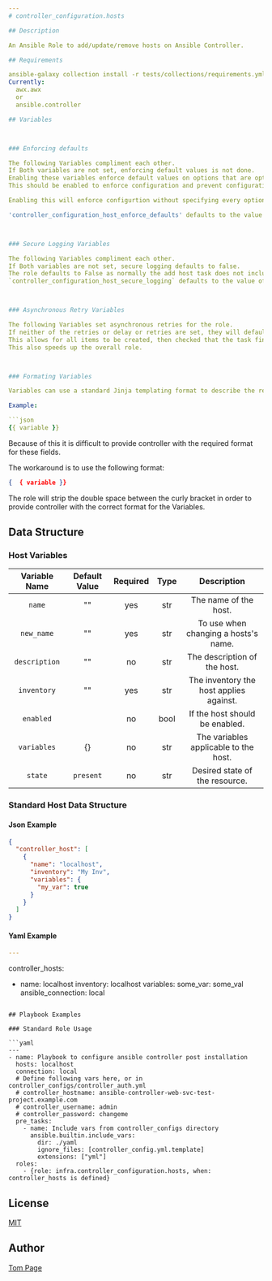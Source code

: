```yaml
---
# controller_configuration.hosts

## Description

An Ansible Role to add/update/remove hosts on Ansible Controller.

## Requirements

ansible-galaxy collection install -r tests/collections/requirements.yml to be installed
Currently:
  awx.awx
  or
  ansible.controller

## Variables



### Enforcing defaults

The following Variables compliment each other.
If Both variables are not set, enforcing default values is not done.
Enabling these variables enforce default values on options that are optional in the controller API.
This should be enabled to enforce configuration and prevent configuration drift. It is recomended to be enabled, however it is not enforced by default.

Enabling this will enforce configurtion without specifying every option in the configuration files.

'controller_configuration_host_enforce_defaults' defaults to the value of 'controller_configuration_enforce_defaults' if it is not explicitly called. This allows for enforced defaults to be toggled for the entire suite of controller configuration roles with a single variable, or for the user to selectively use it.



### Secure Logging Variables

The following Variables compliment each other.
If Both variables are not set, secure logging defaults to false.
The role defaults to False as normally the add host task does not include sensitive information.
`controller_configuration_host_secure_logging` defaults to the value of `controller_configuration_secure_logging` if it is not explicitly called. This allows for secure logging to be toggled for the entire suite of configuration roles with a single variable, or for the user to selectively use it.



### Asynchronous Retry Variables

The following Variables set asynchronous retries for the role.
If neither of the retries or delay or retries are set, they will default to their respective defaults.
This allows for all items to be created, then checked that the task finishes successfully.
This also speeds up the overall role.



### Formating Variables

Variables can use a standard Jinja templating format to describe the resource.

Example:

```json
{{ variable }}
```

Because of this it is difficult to provide controller with the required format for these fields.

The workaround is to use the following format:

```json
{  { variable }}
```

The role will strip the double space between the curly bracket in order to provide controller with the correct format for the Variables.

## Data Structure

### Host Variables

|Variable Name|Default Value|Required|Type|Description|
|:---:|:---:|:---:|:---:|:---:|
|`name`|""|yes|str|The name of the host.|
|`new_name`|""|yes|str|To use when changing a hosts's name.|
|`description`|""|no|str|The description of the host.|
|`inventory`|""|yes|str|The inventory the host applies against.|
|`enabled`||no|bool|If the host should be enabled.|
|`variables`|{}|no|str|The variables applicable to the host.|
|`state`|`present`|no|str|Desired state of the resource.|

### Standard Host Data Structure

#### Json Example

```json
{
  "controller_host": [
    {
      "name": "localhost",
      "inventory": "My Inv",
      "variables": {
        "my_var": true
      }
    }
  ]
}
```

#### Yaml Example

```yaml
---
```

controller_hosts:
  - name: localhost
    inventory: localhost
    variables:
      some_var: some_val
      ansible_connection: local
```

## Playbook Examples

### Standard Role Usage

```yaml
---
- name: Playbook to configure ansible controller post installation
  hosts: localhost
  connection: local
  # Define following vars here, or in controller_configs/controller_auth.yml
  # controller_hostname: ansible-controller-web-svc-test-project.example.com
  # controller_username: admin
  # controller_password: changeme
  pre_tasks:
    - name: Include vars from controller_configs directory
      ansible.builtin.include_vars:
        dir: ./yaml
        ignore_files: [controller_config.yml.template]
        extensions: ["yml"]
  roles:
    - {role: infra.controller_configuration.hosts, when: controller_hosts is defined}
```

## License

[MIT](https://github.com/redhat-cop/controller_configuration#licensing)

## Author

[Tom Page](https://github.com/Tompage1994)
